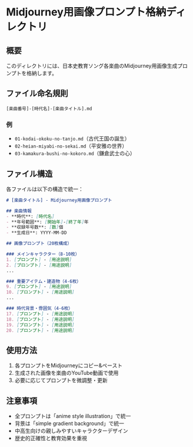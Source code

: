 # Midjourney用画像プロンプト格納ディレクトリ

## 概要
このディレクトリには、日本史教育ソング各楽曲のMidjourney用画像生成プロンプトを格納します。

## ファイル命名規則
```
[楽曲番号]-[時代名]-[楽曲タイトル].md
```

### 例
- `01-kodai-okoku-no-tanjo.md`（古代王国の誕生）
- `02-heian-miyabi-no-sekai.md`（平安雅の世界）
- `03-kamakura-bushi-no-kokoro.md`（鎌倉武士の心）

## ファイル構造
各ファイルは以下の構造で統一：

```markdown
# [楽曲タイトル] - Midjourney用画像プロンプト

## 楽曲情報
- **時代**: [時代名]
- **年号範囲**: [開始年]-[終了年]年
- **収録年号数**: [数]個
- **生成日**: YYYY-MM-DD

## 画像プロンプト（20枚構成）

### メインキャラクター（8-10枚）
1. [プロンプト] - [用途説明]
2. [プロンプト] - [用途説明]
...

### 重要アイテム・建造物（4-6枚）
9. [プロンプト] - [用途説明]
10. [プロンプト] - [用途説明]
...

### 時代背景・雰囲気（4-6枚）
17. [プロンプト] - [用途説明]
18. [プロンプト] - [用途説明]
19. [プロンプト] - [用途説明]
20. [プロンプト] - [用途説明]
```

## 使用方法
1. 各プロンプトをMidjourneyにコピー&ペースト
2. 生成された画像を楽曲のYouTube動画で使用
3. 必要に応じてプロンプトを微調整・更新

## 注意事項
- 全プロンプトは「anime style illustration」で統一
- 背景は「simple gradient background」で統一
- 中高生向けの親しみやすいキャラクターデザイン
- 歴史的正確性と教育効果を重視 